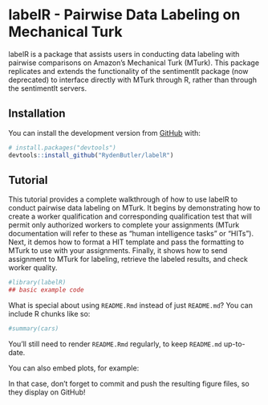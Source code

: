 
<!-- README.md is generated from README.Rmd. Please edit that file -->

# labelR - Pairwise Data Labeling on Mechanical Turk

<!-- badges: start -->

<!-- badges: end -->

labelR is a package that assists users in conducting data labeling with
pairwise comparisons on Amazon’s Mechanical Turk (MTurk). This package
replicates and extends the functionality of the sentimentIt package (now
deprecated) to interface directly with MTurk through R, rather than
through the sentimentIt servers.

## Installation

<!--
You can install the released version of labelR from [CRAN](https://CRAN.R-project.org) with:

``` r
install.packages("labelR")
```
-->

You can install the development version from
[GitHub](https://github.com/) with:

``` r
# install.packages("devtools")
devtools::install_github("RydenButler/labelR")
```

## Tutorial

This tutorial provides a complete walkthrough of how to use labelR to
conduct pairwise data labeling on MTurk. It begins by demonstrating how
to create a worker qualification and corresponding qualification test
that will permit only authorized workers to complete your assignments
(MTurk documentation will refer to these as “human intelligence tasks”
or “HITs”). Next, it demos how to format a HIT template and pass the
formatting to MTurk to use with your assignments. Finally, it shows how
to send assignment to MTurk for labeling, retrieve the labeled results,
and check worker quality.

``` r
#library(labelR)
## basic example code
```

What is special about using `README.Rmd` instead of just `README.md`?
You can include R chunks like so:

``` r
#summary(cars)
```

You’ll still need to render `README.Rmd` regularly, to keep `README.md`
up-to-date.

You can also embed plots, for example:

In that case, don’t forget to commit and push the resulting figure
files, so they display on GitHub\!
